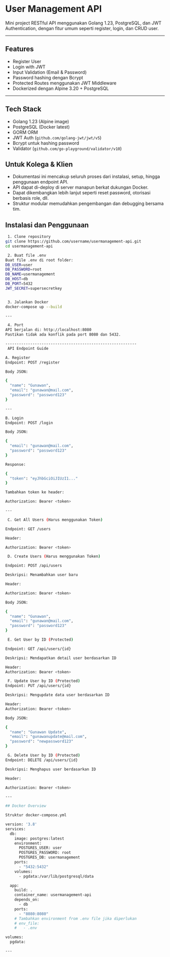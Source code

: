 #  User Management API

Mini project RESTful API menggunakan Golang 1.23, PostgreSQL, dan JWT Authentication, dengan fitur umum seperti register, login, dan CRUD user.

---

## Features

-  Register User
-  Login with JWT
-  Input Validation (Email & Password)
-  Password hashing dengan Bcrypt
-  Protected Routes menggunakan JWT Middleware
-  Dockerized dengan Alpine 3.20 + PostgreSQL
  
---

## Tech Stack

- Golang 1.23 (Alpine image)
- PostgreSQL (Docker latest)
- GORM ORM
- JWT Auth (`github.com/golang-jwt/jwt/v5`)
- Bcrypt untuk hashing password
- Validator (`github.com/go-playground/validator/v10`)

 ## Untuk Kolega & Klien
- Dokumentasi ini mencakup seluruh proses dari instalasi, setup, hingga penggunaan endpoint API.
- API dapat di-deploy di server manapun berkat dukungan Docker.
- Dapat dikembangkan lebih lanjut seperti reset password, otorisasi berbasis role, dll.
- Struktur modular memudahkan pengembangan dan debugging bersama tim.
 

 ## Instalasi dan Penggunaan

```bash
 1. Clone repository
git clone https://github.com/username/usermanagement-api.git
cd usermanagement-api

 2. Buat file .env
Buat file .env di root folder:
DB_USER=user
DB_PASSWORD=root
DB_NAME=usermanagement
DB_HOST=db
DB_PORT=5432
JWT_SECRET=supersecretkey


 3. Jalankan Docker
docker-compose up --build

---

 4. Port
API berjalan di: http://localhost:8080
Pastikan tidak ada konflik pada port 8080 dan 5432.

----------------------------------------------------------
 API Endpoint Guide

A. Register
Endpoint: POST /register

Body JSON:

{
  "name": "Gunawan",
  "email": "gunawan@mail.com",
  "password": "password123"
}

---

B. Login
Endpoint: POST /login

Body JSON:

{
  "email": "gunawan@mail.com",
  "password": "password123"
}

Response:

{
  "token": "eyJhbGciOiJIUzI1..."
}

Tambahkan token ke header:

Authorization: Bearer <token>

---

 C. Get All Users (Harus menggunakan Token)

Endpoint: GET /users

Header: 

Authorization: Bearer <token>

 D. Create Users (Harus menggunakan Token)

Endpoint: POST /api/users

Deskripsi: Menambahkan user baru

Header:

Authorization: Bearer <token>

Body JSON:

{
  "name": "Gunawan",
  "email": "gunawan@mail.com",
  "password": "password123"
}

 E. Get User by ID (Protected)

Endpoint: GET /api/users/{id}

Deskripsi: Mendapatkan detail user berdasarkan ID

Header:
Authorization: Bearer <token>

 F. Update User by ID (Protected)
Endpoint: PUT /api/users/{id}

Deskripsi: Mengupdate data user berdasarkan ID

Header:
Authorization: Bearer <token>

Body JSON:

{
  "name": "Gunawan Update",
  "email": "gunawanupdate@mail.com",
  "password": "newpassword123"
}

 G. Delete User by ID (Protected)
Endpoint: DELETE /api/users/{id}

Deskripsi: Menghapus user berdasarkan ID

Header:

Authorization: Bearer <token>

---

## Docker Overview

Struktur docker-compose.yml

version: '3.8'
services:
  db:
    image: postgres:latest
    environment:
      POSTGRES_USER: user
      POSTGRES_PASSWORD: root
      POSTGRES_DB: usermanagement
    ports:
      - "5432:5432"
    volumes:
      - pgdata:/var/lib/postgresql/data

  app:
    build: .
    container_name: usermanagement-api
    depends_on:
      - db
    ports:
      - "8080:8080"
    # Tambahkan environment from .env file jika diperlukan
    # env_file:
    #   - .env

volumes:
  pgdata:

---


